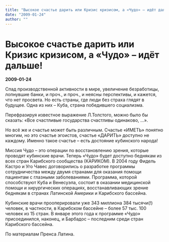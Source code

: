 ```yaml
---
title: "Высокое счастье дарить или Кризис кризисом, а «Чудо» – идёт дальше!"
date: "2009-01-24"
author: ""
---
```


# Высокое счастье дарить или Кризис кризисом, а «Чудо» – идёт дальше!

**2009-01-24** 

Спад производственной активности в мире, увеличение безработицы, лопнувшие банки, и проч., и проч., и неясны перспективы, и кажется, что нет просвета. Но есть страны, где люди без страха глядят в будущее. Одна из них – Куба, страна победившего социализма.

Перефразируя известное выражение Л.Толстого, можно было бы сказать: «Все счастливые государства счастливы одинаково, ...».

Но всё же и счастье может быть различным. Счастье «ИМЕТЬ» понятно многим, но это счастье эгоистов, счастье «ДАРИТЬ» доступно не каждому. Именно такое счастье – есть достояние кубинского народа!

Миссия Чудо – это операции по восстановлению зрения, которые проводят кубинские врачи. Теперь «Чудо» будет доступно беднякам из всех стран Карибского сообщества (КАРИКОМ). В 2004 году Фидель Кастро и Уго Чавес договорились о разработке программы сотрудничества между двумя странами для оказания помощи пациентам с глазными заболеваниями. Программа, которой способствуют Куба и Венесуэла, состоит в оказании медицинской помощи и хирургических операциях, восстанавливающих зрение беднякам в странах Латинской Америки и Карибского бассейна.

Кубинские врачи прооперировали уже 343 миллиона 384 тысячи(!) человек, в частности, в Карибском бассейне – более 57 тыс. 100 человек из 15 стран. В январе этого года к программе «Чудо» присоединился, наконец, и Барбадос – последним среди стран Карибского бассейна.

По материалам Пренса Латина.